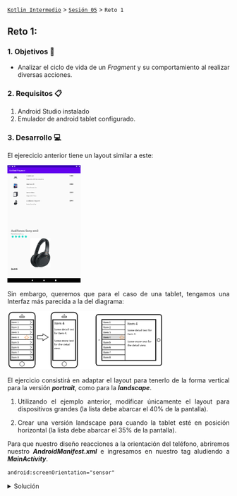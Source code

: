 [`Kotlin Intermedio`](../../Readme.md) > [`Sesión 05`](../Readme.md) > `Reto 1`
	
## Reto 1: 

<div style="text-align: justify;">

### 1. Objetivos :dart:

- Analizar el ciclo de vida de un _Fragment_ y su comportamiento al realizar diversas acciones.

### 2. Requisitos :clipboard:

1. Android Studio instalado
2. Emulador de android tablet configurado.

### 3. Desarrollo :computer:

El ejerecicio anterior tiene un layout similar a este:

 <img src="../Ejemplo-02/images/9.png" width="33%">

Sin embargo, queremos que para el caso de una tablet, tengamos una Interfaz más parecida a la del diagrama:

 <img src="../Ejemplo-02/images/1.png" width="70%">
 
 El ejercicio consistirá en adaptar el layout para tenerlo de la forma vertical para la versión ___portrait___, como para la ___landscape___.

1. Utilizando el ejemplo anterior, modificar únicamente el layout para dispositivos grandes (la lista debe abarcar el 40% de la pantalla).

2. Crear una versión landscape para cuando la tablet esté en posición horizontal (la lista debe abarcar el 35% de la pantalla).

Para que nuestro diseño reacciones a la orientación del teléfono, abriremos nuestro ___AndroidManifest.xml___ e ingresamos en nuestro tag aludiendo a ___MainActivity___.

```xml
android:screenOrientation="sensor"
```

<details><summary>Solución</summary>

Para tener una versión landscape, crearemos un ___android resource directory___ con los _qualifiers_ ___Size___ con valor ___large___ y ___orientation___ con valor ___landscape___.
	
el código quedaría de esta forma:

```xml
<androidx.constraintlayout.widget.ConstraintLayout
    xmlns:android="http://schemas.android.com/apk/res/android"
    xmlns:app="http://schemas.android.com/apk/res-auto"
    xmlns:tools="http://schemas.android.com/tools"
    android:layout_width="match_parent"
    android:layout_height="match_parent"
    tools:context=".MainActivity">
    <fragment
        android:id="@+id/fragmentList"
        class="org.bedu.listdetailfragment.ListFragment"
        android:layout_width="0dp"
        android:layout_height="0dp"
        app:layout_constraintTop_toTopOf="parent"
        app:layout_constraintBottom_toBottomOf="parent"
        app:layout_constraintStart_toStartOf="parent"
        app:layout_constraintEnd_toEndOf="@id/guideline"/>
    <fragment
        android:id="@+id/fragmentDetail"
        class="org.bedu.listdetailfragment.DetailFragment"
        android:layout_width="0dp"
        android:layout_height="0dp"
        app:layout_constraintTop_toTopOf="parent"
        app:layout_constraintBottom_toBottomOf="parent"
        app:layout_constraintStart_toStartOf="@id/guideline"
        app:layout_constraintEnd_toEndOf="parent"/>

    <androidx.constraintlayout.widget.Guideline
        android:id="@+id/guideline"
        android:layout_width="wrap_content"
        android:layout_height="wrap_content"
        android:orientation="vertical"
        app:layout_constraintGuide_percent="0.4" />
</androidx.constraintlayout.widget.ConstraintLayout>
```

Para la versión _portrait_, bastaría únicamente modificar reutilizar el código anterior para ___fragment_detail___ de nuestro directorio ___layout-large___ y que tenga el 0.5 de porcentaje.

</details>
<br/>
